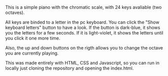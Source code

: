 This is a simple piano with the chromatic scale, with 24 keys avaliable (two octaves).

All keys are binded to a letter in the pc keyboard. You can click the "Show keyboard letters" button to have a look. If the button is dark-blue, it shows you the letters for a few seconds. If it is light-violet, it shows the letters until you click it one more time.

Also, the up and down buttons on the rigth allows you to change the octave you are currently playing.

This was made entirely with HTML, CSS and Javascript, so you can run in locally just cloning the repository and opening the index.html.
